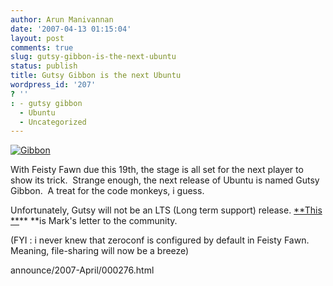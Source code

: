 ```yaml
---
author: Arun Manivannan
date: '2007-04-13 01:15:04'
layout: post
comments: true
slug: gutsy-gibbon-is-the-next-ubuntu
status: publish
title: Gutsy Gibbon is the next Ubuntu
wordpress_id: '207'
? ''
: - gutsy gibbon
  - Ubuntu
  - Uncategorized
---
```


[![Gibbon][1]][2]

With Feisty Fawn due this 19th, the stage is all set for the next player to
show its trick.  Strange enough, the next release of Ubuntu is named Gutsy
Gibbon.  A treat for the code monkeys, i guess.

Unfortunately, Gutsy will not be an LTS (Long term support) release. [**This
**][3]** **is Mark's letter to the community.

(FYI : i never knew that zeroconf is configured by default in Feisty Fawn.
Meaning, file-sharing will now be a breeze)

   [1]: http://www.arunma.com/wp-content/uploads/2007/04/gibbon.jpg

   [2]: http://www.arunma.com/wp-content/uploads/2007/04/gibbon.jpg (Gibbon)

   [3]: https://lists.ubuntu.com/archives/ubuntu-devel-
announce/2007-April/000276.html

